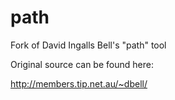 # path

Fork of David Ingalls Bell's "path" tool

Original source can be found here:

http://members.tip.net.au/~dbell/
